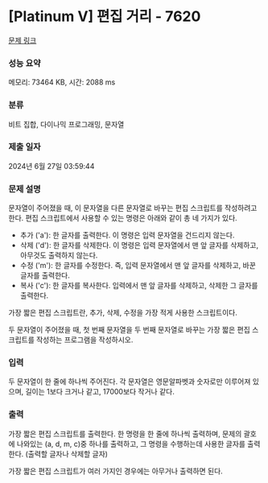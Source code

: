 # [Platinum V] 편집 거리 - 7620 

[문제 링크](https://www.acmicpc.net/problem/7620) 

### 성능 요약

메모리: 73464 KB, 시간: 2088 ms

### 분류

비트 집합, 다이나믹 프로그래밍, 문자열

### 제출 일자

2024년 6월 27일 03:59:44

### 문제 설명

<p>문자열이 주어졌을 때, 이 문자열을 다른 문자열로 바꾸는 편집 스크립트를 작성하려고 한다. 편집 스크립트에서 사용할 수 있는 명령은 아래와 같이 총 네 가지가 있다.</p>

<ul>
	<li>추가 ('a'): 한 글자를 출력한다. 이 명령은 입력 문자열을 건드리지 않는다.</li>
	<li>삭제 ('d'): 한 글자를 삭제한다. 이 명령은 입력 문자열에서 맨 앞 글자를 삭제하고, 아무것도 출력하지 않는다.</li>
	<li>수정 ('m'): 한 글자를 수정한다. 즉, 입력 문자열에서 맨 앞 글자를 삭제하고, 바꾼 글자를 출력한다.</li>
	<li>복사 ('c'): 한 글자를 복사한다. 입력에서 맨 앞 글자를 삭제하고, 삭제한 그 글자를 출력한다.</li>
</ul>

<p>가장 짧은 편집 스크립트란, 추가, 삭제, 수정을 가장 적게 사용한 스크립트이다.</p>

<p>두 문자열이 주어졌을 때, 첫 번째 문자열을 두 번째 문자열로 바꾸는 가장 짧은 편집 스크립트를 작성하는 프로그램을 작성하시오. </p>

### 입력 

 <p>두 문자열이 한 줄에 하나씩 주어진다. 각 문자열은 영문알파벳과 숫자로만 이루어져 있으며, 길이는 1보다 크거나 같고, 17000보다 작거나 같다.</p>

### 출력 

 <p>가장 짧은 편집 스크립트를 출력한다. 한 명령을 한 줄에 하나씩 출력하며, 문제의 괄호에 나와있는 (a, d, m, c)중 하나를 출력하고, 그 명령을 수행하는데 사용한 글자를 출력한다. (출력할 글자나 삭제할 글자)</p>

<p>가장 짧은 편집 스크립트가 여러 가지인 경우에는 아무거나 출력하면 된다.</p>

